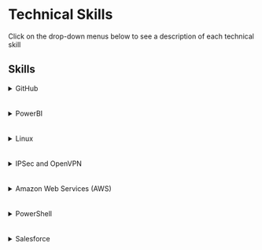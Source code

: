 <h1> Technical Skills </h1>
Click on the drop-down menus below to see a description of each technical skill

<h2> Skills </h2>

<details><summary>GitHub</summary>
  <h4> Description: </h4>
  I completed the introductory GitHub learning labs, "First Day on GitHub" and "First Week on GitHub", offered on the GitHub website:
  https://lab.github.com/courses
  
  **Lessons Completed:**
  <ul>
    <li>Introduction to GitHub</li>
    <li>Communicating Using Markdown</li>
    <li>Uploading Projects to GitHub</li>
    <li>Creating a GitHub Homepage</li>
    <li>Merging Pull Requests</li>
    <li>Reviewing Pull Requests</li>
    <li>Managing Merge Conflicts</li>
    <li>Securing Workflows</li>
  </ul>
  <img src="github1.png" alt="Github photo">
  <img src="github2.png" alt="Github photo">
  
</details>

<br>
<br>

<details><summary>PowerBI</summary>
  <h4> Description: </h4>
  
</details>

<br>

<br>

<details><summary>Linux</summary>
  <h4> Description: </h4>
  
</details>

<br>

<br>

<details><summary>IPSec and OpenVPN</summary>
  <h4> Description: </h4>
  
</details>

<br>

<br>

<details><summary>Amazon Web Services (AWS)</summary>
  <h4> Description: </h4>
  
</details>

<br>

<br>

<details><summary>PowerShell</summary>
  <h4> Description: </h4>
  
</details>

<br>

<br>

<details><summary>Salesforce</summary>
  <h4> Description: </h4>
  
</details>


